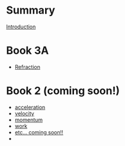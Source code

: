 # Summary

[Introduction](Introduction.md)
# Book 3A
- [Refraction](book3a/refraction.md)

# Book 2 (coming soon!)
- [acceleration]()
- [velocity]()
- [momentum]()
- [work]()
- [etc... coming soon!!]()
- 
